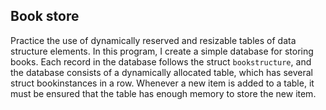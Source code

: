 <!-- Book -->
## Book store

Practice the use of dynamically reserved and resizable tables of data structure elements. In this program, I create a simple database for storing books. Each record in the database follows the struct ```bookstructure```, and the database consists of a dynamically allocated table, which has several struct bookinstances in a row. Whenever a new item is added to a table, it must be ensured that the table has enough memory to store the new item.